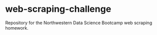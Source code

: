 # web-scraping-challenge
Repository for the Northwestern Data Science Bootcamp web scraping homework.
